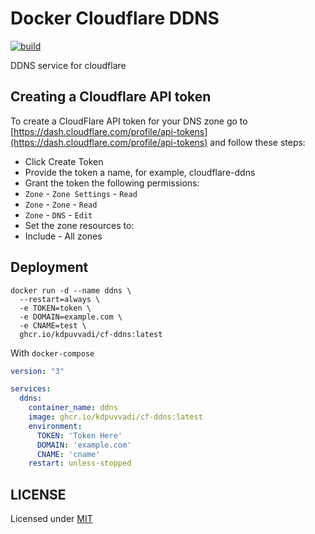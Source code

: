 # Docker Cloudflare DDNS

[![build](https://github.com/kdpuvvadi/cf-ddns/actions/workflows/build.yml/badge.svg)](https://github.com/kdpuvvadi/cf-ddns/actions/workflows/build.yml)

DDNS service for cloudflare

## Creating a Cloudflare API token

To create a CloudFlare API token for your DNS zone go to [https://dash.cloudflare.com/profile/api-tokens](https://dash.cloudflare.com/profile/api-tokens) and follow these steps:

* Click Create Token
* Provide the token a name, for example, cloudflare-ddns
* Grant the token the following permissions:
* `Zone` - `Zone Settings` - `Read`
* `Zone` - `Zone` - `Read`
* `Zone` - `DNS` - `Edit`
* Set the zone resources to:
* Include - All zones

## Deployment

```shell
docker run -d --name ddns \
  --restart=always \
  -e TOKEN=token \
  -e DOMAIN=example.com \
  -e CNAME=test \
  ghcr.io/kdpuvvadi/cf-ddns:latest
```

With `docker-compose`

```yaml
version: "3"

services:
  ddns:
    container_name: ddns
    image: ghcr.io/kdpuvvadi/cf-ddns:latest
    environment:
      TOKEN: 'Token Here'
      DOMAIN: 'example.com'
      CNAME: 'cname'
    restart: unless-stopped
```

## LICENSE

Licensed under [MIT](/LICENSE)
